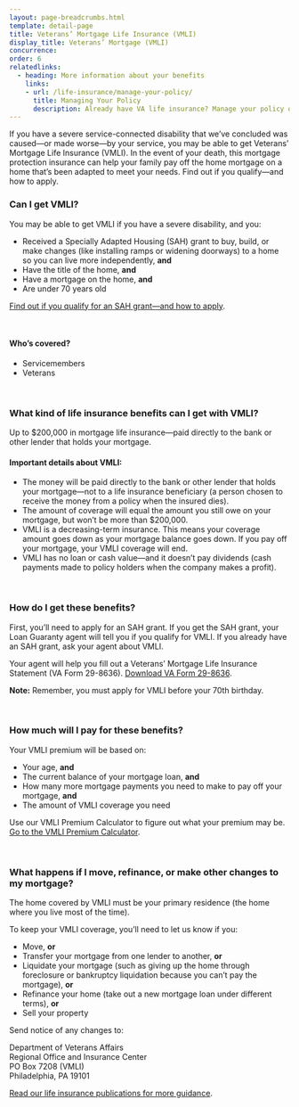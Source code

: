 ```yaml
---
layout: page-breadcrumbs.html
template: detail-page
title: Veterans’ Mortgage Life Insurance (VMLI)
display_title: Veterans’ Mortgage (VMLI)
concurrence:
order: 6
relatedlinks:
  - heading: More information about your benefits
    links:
    - url: /life-insurance/manage-your-policy/
      title: Managing Your Policy
      description: Already have VA life insurance? Manage your policy online.
---
```


<div class="usa-font-lead">

If you have a severe service-connected disability that we’ve concluded was caused—or made worse—by your service, you may be able to get Veterans’ Mortgage Life Insurance (VMLI). In the event of your death, this mortgage protection insurance can help your family pay off the home mortgage on a home that’s been adapted to meet your needs. Find out if you qualify—and how to apply.

</div>

<div class="feature">

### Can I get VMLI?

You may be able to get VMLI if you have a severe disability, and you:

- Received a Specially Adapted Housing (SAH) grant to buy, build, or make changes (like installing ramps or widening doorways) to a home so you can live more independently, **and**
- Have the title of the home, **and**
- Have a mortgage on the home, **and**
- Are under 70 years old

[Find out if you qualify for an SAH grant—and how to apply](http://www.benefits.va.gov/homeloans/adaptedhousing.asp).

<br>

#### Who’s covered?

- Servicemembers
- Veterans

</div>

<br>

### What kind of life insurance benefits can I get with VMLI?

Up to $200,000 in mortgage life insurance—paid directly to the bank or other lender that holds your mortgage.

#### Important details about VMLI:

- The money will be paid directly to the bank or other lender that holds your mortgage—not to a life insurance beneficiary (a person chosen to receive the money from a policy when the insured dies).
- The amount of coverage will equal the amount you still owe on your mortgage, but won’t be more than $200,000.
- VMLI is a decreasing-term insurance. This means your coverage amount goes down as your mortgage balance goes down. If you pay off your mortgage, your VMLI coverage will end.
- VMLI has no loan or cash value—and it doesn’t pay dividends (cash payments made to policy holders when the company makes a profit).

<br>

### How do I get these benefits?

First, you’ll need to apply for an SAH grant. If you get the SAH grant, your Loan Guaranty agent will tell you if you qualify for VMLI. If you already have an SAH grant, ask your agent about VMLI.

Your agent will help you fill out a Veterans’ Mortgage Life Insurance Statement (VA Form 29-8636). [Download VA Form 29-8636](http://www.benefits.va.gov/INSURANCE/forms/29-8636_08-2011.pdf).

**Note:** Remember, you must apply for VMLI before your 70th birthday.

<br>

### How much will I pay for these benefits?

Your VMLI premium will be based on:

- Your age, **and**
- The current balance of your mortgage loan, **and**
- How many more mortgage payments you need to make to pay off your mortgage, **and**
- The amount of VMLI coverage you need

Use our VMLI Premium Calculator to figure out what your premium may be. [Go to the VMLI Premium Calculator](https://insurance.va.gov/VMLICalc/VMLICalc.asp).

<br>

### What happens if I move, refinance, or make other changes to my mortgage?

The home covered by VMLI must be your primary residence (the home where you live most of the time).

To keep your VMLI coverage, you’ll need to let us know if you:

- Move, **or**
- Transfer your mortgage from one lender to another, **or**
- Liquidate your mortgage (such as giving up the home through foreclosure or bankruptcy liquidation because you can’t pay the mortgage), **or**
- Refinance your home (take out a new mortgage loan under different terms), **or**
- Sell your property

Send notice of any changes to:

<p class="va-address-block">
  Department of Veterans Affairs<br>
  Regional Office and Insurance Center<br>
  PO Box 7208 (VMLI)<br>
  Philadelphia, PA 19101<br>
</p>

[Read our life insurance publications for more guidance](http://www.benefits.va.gov/INSURANCE/ins_publications.asp).


<!--- TODO: find a proper place to import USWDS JS for static pages -->
